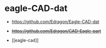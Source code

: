 
# eagle-CAD-dat

- https://github.com/Edragon/Eagle-CAD-dat
- ~~https://github.com/Edragon/CAD-Eagle-part~~

- [[eagle-cad]]